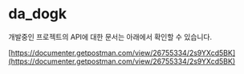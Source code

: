 # da_dogk

개발중인 프로젝트의 API에 대한 문서는 아래에서 확인할 수 있습니다.

[https://documenter.getpostman.com/view/26755334/2s9YXcd5BK](https://documenter.getpostman.com/view/26755334/2s9YXcd5BK)
